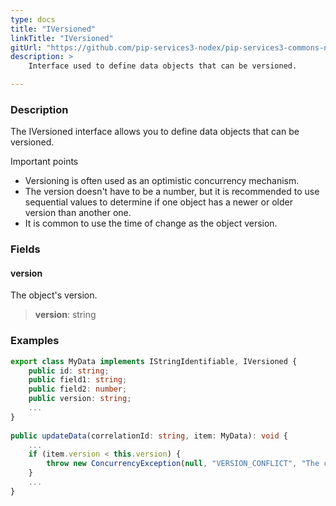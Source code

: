 ```yaml
---
type: docs
title: "IVersioned"
linkTitle: "IVersioned"
gitUrl: "https://github.com/pip-services3-nodex/pip-services3-commons-nodex"
description: > 
    Interface used to define data objects that can be versioned.

---
```


### Description

The IVersioned interface allows you to define data objects that can be versioned.

Important points

- Versioning is often used as an optimistic concurrency mechanism.
- The version doesn't have to be a number, but it is recommended to use sequential values to determine if one object has a newer or older version than another one.
- It is common to use the time of change as the object version.

### Fields

<span class="hide-title-link">

#### version
The object's version.
> **version**: string

</span>


### Examples
```typescript
export class MyData implements IStringIdentifiable, IVersioned {
    public id: string;
    public field1: string;
    public field2: number;
    public version: string;
    ...
}
   
public updateData(correlationId: string, item: MyData): void {
    ...
    if (item.version < this.version) {
        throw new ConcurrencyException(null, "VERSION_CONFLICT", "The change has older version stored value");
    }
    ...
}
```
